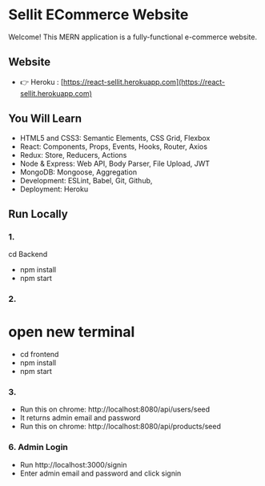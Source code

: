 # Sellit ECommerce Website
Welcome! This MERN application is a fully-functional e-commerce website.

## Website

- 👉 Heroku : [https://react-sellit.herokuapp.com](https://react-sellit.herokuapp.com)


## You Will Learn

- HTML5 and CSS3: Semantic Elements, CSS Grid, Flexbox
- React: Components, Props, Events, Hooks, Router, Axios
- Redux: Store, Reducers, Actions
- Node & Express: Web API, Body Parser, File Upload, JWT
- MongoDB: Mongoose, Aggregation
- Development: ESLint, Babel, Git, Github,
- Deployment: Heroku

## Run Locally


### 1.
cd Backend
- npm install
- npm start


### 2. 
# open new terminal
- cd frontend
- npm install
- npm start

### 3.

- Run this on chrome: http://localhost:8080/api/users/seed
- It returns admin email and password
- Run this on chrome: http://localhost:8080/api/products/seed

### 6. Admin Login

- Run http://localhost:3000/signin
- Enter admin email and password and click signin

